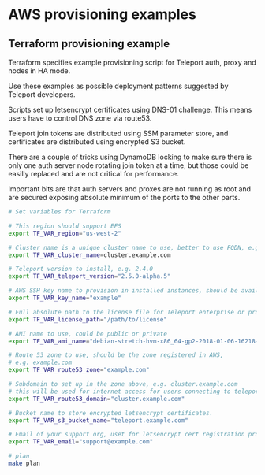 # AWS provisioning examples

## Terraform provisioning example

Terraform specifies example provisioning script
for Teleport auth, proxy and nodes in HA mode.

Use these examples as possible deployment patterns suggested
by Teleport developers.

Scripts set up letsencrypt certificates using DNS-01 challenge.
This means users have to control DNS zone via route53.

Teleport join tokens are distributed using SSM parameter store,
and certificates are distributed using encrypted S3 bucket.

There are a couple of tricks using DynamoDB locking to make sure
there is only one auth server node rotating join token at a time,
but those could be easilly replaced and are not critical for performance.

Important bits are that auth servers and proxes are not running as root
and are secured exposing absolute minimum of the ports to the other parts.

```bash
# Set variables for Terraform

# This region should support EFS
export TF_VAR_region="us-west-2"

# Cluster name is a unique cluster name to use, better to use FQDN, e.g. cluster.example.com
export TF_VAR_cluster_name=cluster.example.com

# Teleport version to install, e.g. 2.4.0
export TF_VAR_teleport_version="2.5.0-alpha.5"

# AWS SSH key name to provision in installed instances, should be available in the region
export TF_VAR_key_name="example"

# Full absolute path to the license file for Teleport enterprise or pro
export TF_VAR_license_path="/path/to/license"

# AMI name to use, could be public or private
export TF_VAR_ami_name="debian-stretch-hvm-x86_64-gp2-2018-01-06-16218-572488bb-fc09-4638-8628-e1e1d26436f4-ami-628ad918.4"

# Route 53 zone to use, should be the zone registered in AWS,
# e.g. example.com
export TF_VAR_route53_zone="example.com"

# Subdomain to set up in the zone above, e.g. cluster.example.com
# this will be used for internet access for users connecting to teleport proxy
export TF_VAR_route53_domain="cluster.example.com"

# Bucket name to store encrypted letsencrypt certificates.
export TF_VAR_s3_bucket_name="teleport.example.com"

# Email of your support org, uset for letsencrypt cert registration process.
export TF_VAR_email="support@example.com"

# plan
make plan
```
